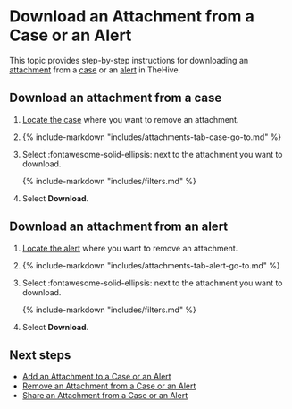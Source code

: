 # Download an Attachment from a Case or an Alert

This topic provides step-by-step instructions for downloading an [attachment](../../../analyst-corner/cases/attachments/about-attachments.md) from a [case](../about-cases.md) or an [alert](../../alerts/about-alerts.md) in TheHive.

## Download an attachment from a case

1. [Locate the case](../search-for-cases/find-a-case.md) where you want to remove an attachment.

2. {% include-markdown "includes/attachments-tab-case-go-to.md" %}

3. Select :fontawesome-solid-ellipsis: next to the attachment you want to download.

    {% include-markdown "includes/filters.md" %}

4. Select **Download**.

## Download an attachment from an alert

1. [Locate the alert](../../alerts/search-for-alerts/find-an-alert.md) where you want to remove an attachment.

2. {% include-markdown "includes/attachments-tab-alert-go-to.md" %}

3. Select :fontawesome-solid-ellipsis: next to the attachment you want to download.

    {% include-markdown "includes/filters.md" %}

4. Select **Download**.

<h2>Next steps</h2>

* [Add an Attachment to a Case or an Alert](add-an-attachment-case-alert.md)
* [Remove an Attachment from a Case or an Alert](remove-an-attachment-case-alert.md)
* [Share an Attachment from a Case or an Alert](share-an-attachment-case-alert.md)